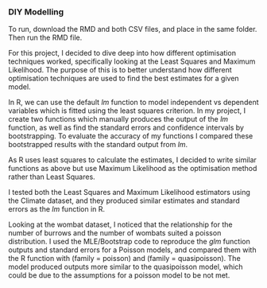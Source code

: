 ### DIY Modelling
To run, download the RMD and both CSV files, and place in the same folder. Then run the RMD file.

For this project, I decided to dive deep into how different optimisation techniques worked, specifically looking at the Least Squares and Maximum Likelihood. The purpose of this is to better understand how different optimisation techniques are used to find the best estimates for a given model.

In R, we can use the default _lm_ function to model independent vs dependent variables which is fitted using the least squares criterion. In my project, I create two functions which manually produces the output of the _lm_ function, as well as find the standard errors and confidence intervals by bootstrapping. To evaluate the accuracy of my functions I compared these bootstrapped results with the standard output from _lm_.

As R uses least squares to calculate the estimates, I decided to write similar functions as above but use Maximum Likelihood as the optimisation method rather than Least Squares. 

I tested both the Least Squares and Maximum Likelihood estimators using the Climate dataset, and they produced similar estimates and standard errors as the _lm_ function in R.

Looking at the wombat dataset, I noticed that the relationship for the number of burrows and the number of wombats suited a poisson distribution. I used the MLE/Bootstrap code to reproduce the _glm_ function outputs and standard errors for a Poisson models, and compared them with the R function with (family = poisson) and (family = quasipoisson). The model produced outputs more similar to the quasipoisson model, which could be due to the assumptions for a poisson model to be not met.



